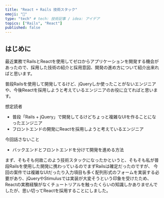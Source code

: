 ```yaml
---
title: "React + Rails 技術スタック"
emoji: "👏"
type: "tech" # tech: 技術記事 / idea: アイデア
topics: ["Rails", "React"]
published: false
---
```

## はじめに

最近業務でRailsとReactを使用してゼロからアプリケーションを開発する機会があったので、採用した技術の紹介と採用意図、開発の進め方について紹介出来ればと思います。

普段Railsを使用して開発してるけど、jQueryしか使ったことがないエンジニアや、今後Reactを採用しようと考えているエンジニアのお役に立てればと思います。

想定読者

- 普段「Rails + jQuery」で開発してるけどちょっと複雑なUIを作ることになったエンジニア
- フロントエンドの開発にReactを採用しようと考えているエンジニア

今回話さないこと

- バックエンドとフロントエンドを分けて開発を進める方法

まず、そもそも何故このよう技術スタックになったかというと、そもそも私が普段Railsを使用した開発に携わっているのでまずRailsは確定だったのですが、
今回の案件では複雑なUIだったり入力項目も多く配列形式のフォームを実装する必要があり、jQueryやStimulusでは実装が大変そうという印象を受けたため、
Reactの実務経験がなくチュートリアルを触ったくらいの知識しかありませんでしたが、思い切ってReactを採用することにしました。